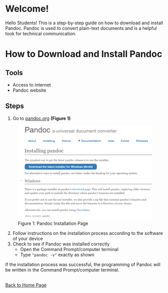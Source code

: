 # Welcome!
Hello Students! This is a step-by-step guide on how to download and install Pandoc. Pandoc is used to convert plain-text documents and is a helpful took for technical communication. 
# How to Download and Install Pandoc

## Tools 
-	Access to internet 
-	Pandoc website 

## Steps 
1.	Go to [pandoc.org](https://pandoc.org/installing.html) **(Figure 1)** 


<figure>
<img src="image/pandoc.jpg" alt="Pandoc Image">
<figcaption>Figure 1: Pandoc Installation Page</figcaption>
</figure>




















2.	Follow instructions on the installation process according to the software of your device
3.	Check to see if Pandoc was installed correctly 
    - Open the Command Prompt/computer terminal 
    - Type `"pandoc -v"` exactly as shown <br> 

If the installation process was successful, the programming of Pandoc will be written in the Command Prompt/computer terminal.
 



<br>[Back to Home Page](index.md) 